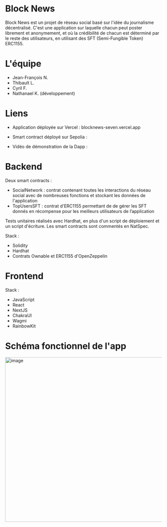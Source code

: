 # Block News

Block News est un projet de réseau social basé sur l'idée du journalisme décentralisé. C'est une application sur laquelle chacun peut poster librement et anonymement, et où la crédibilité de chacun est déterminé par le reste des utilisateurs, en utilisant des SFT (Semi-Fungible Token) ERC1155.

# L'équipe

- Jean-François N.
- Thibault L.
- Cyril F.
- Nathanael K. (développement)

# Liens

- Application déployée sur Vercel : blocknews-seven.vercel.app

- Smart contract déployé sur Sepolia :

- Vidéo de démonstration de la Dapp :

# Backend

Deux smart contracts :
- SocialNetwork : contrat contenant toutes les interactions du réseau social avec de nombreuses fonctions et stockant les données de l'application
- TopUsersSFT : contrat d'ERC1155 permettant de de gérer les SFT donnés en récompense pour les meilleurs utilisateurs de l’application

Tests unitaires réalisés avec Hardhat, en plus d'un script de déploiement et un script d'écriture. Les smart contracts sont commentés en NatSpec.

Stack :
- Solidity
- Hardhat
- Contrats Ownable et ERC1155 d'OpenZeppelin

# Frontend

Stack :
- JavaScript
- React
- NextJS
- ChakraUI
- Wagmi
- RainbowKit

# Schéma fonctionnel de l'app
<img width="529" alt="image" src="https://github.com/FunafutiTV/Alyra-Projet-Final/assets/113341799/5b61481b-2620-43e6-be4d-90ed4a525c68">

